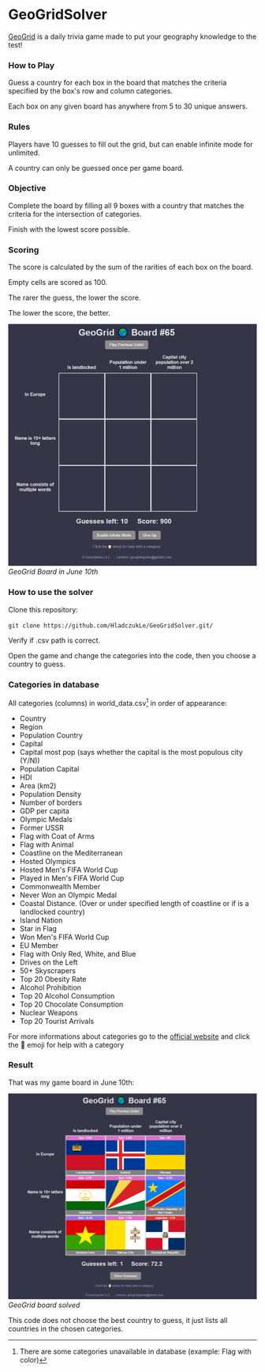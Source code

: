 # GeoGridSolver
[GeoGrid](https://www.geogridgame.com/) is a daily trivia game made to put your geography knowledge to the test!

### How to Play
Guess a country for each box in the board that matches the criteria specified by the box's row and column categories.

Each box on any given board has anywhere from 5 to 30 unique answers.

### Rules
Players have 10 guesses to fill out the grid, but can enable infinite mode for unlimited.

A country can only be guessed once per game board.

### Objective
Complete the board by filling all 9 boxes with a country that matches the criteria for the intersection of categories.

Finish with the lowest score possible.

### Scoring
The score is calculated by the sum of the rarities of each box on the board.

Empty cells are scored as 100.

The rarer the guess, the lower the score.

The lower the score, the better.

![GeoGrid Board](GeoGridBoard.png)
*GeoGrid Board in June 10th*

### How to use the solver

Clone this repository:

``git clone https://github.com/HladczukLe/GeoGridSolver.git/``

Verify if .csv path is correct. 

Open the game and change the categories into the code, then you choose a country to guess.

### Categories in database
All categories (columns) in world_data.csv[^1] in order of appearance:

-  Country
-  Region
-  Population Country
-  Capital
-  Capital most pop (says whether the capital is the most populous city (Y/N))
-  Population Capital
-  HDI
-  Area (km2)
-  Population Density
-  Number of borders
-  GDP per capita
-  Olympic Medals
-  Former USSR     
-  Flag with Coat of Arms     
-  Flag with Animal            
-  Coastline on the Mediterranean
-  Hosted Olympics
-  Hosted Men's FIFA World Cup
-  Played in Men's FIFA World Cup
-  Commonwealth Member
-  Never Won an Olympic Medal
-  Coastal Distance. (Over or under specified length of coastline or if is a landlocked country)
-  Island Nation
-  Star in Flag 
-  Won Men's FIFA World Cup
-  EU Member
-  Flag with Only Red, White, and Blue 
-  Drives on the Left
-  50+ Skyscrapers
-  Top 20 Obesity Rate
-  Alcohol Prohibition
-  Top 20 Alcohol Consumption
-  Top 20 Chocolate Consumption
-  Nuclear Weapons
-  Top 20 Tourist Arrivals

For more informations about categories go to the [official website](https://www.geogridgame.com/) and click the 📔 emoji for help with a category

### Result
That was my game board in June 10th:

![GeoGrid Board Solved](GeoGridBoardSolved.png)
*GeoGrid board solved*

This code does not choose the best country to guess, it just lists all countries in the chosen categories.

[^1]: There are some categories unavailable in database (example: Flag with color)